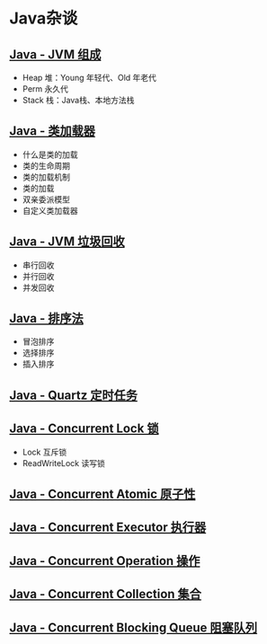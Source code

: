 # Java杂谈

## [Java - JVM 组成](java-example-jvm-structure)

- Heap 堆：Young 年轻代、Old 年老代
- Perm 永久代
- Stack 栈：Java栈、本地方法栈

## [Java - 类加载器](java-example-class-loader)

- 什么是类的加载
- 类的生命周期
- 类的加载机制
- 类的加载
- 双亲委派模型
- 自定义类加载器

## [Java - JVM 垃圾回收](java-example-garbage-collection)

- 串行回收
- 并行回收
- 并发回收

## [Java - 排序法](java-example-sorting)

- 冒泡排序
- 选择排序
- 插入排序

## [Java - Quartz 定时任务](java-example-quartz)

## [Java - Concurrent Lock 锁](java-example-concurrent-lock)

- Lock 互斥锁
- ReadWriteLock 读写锁

## [Java - Concurrent Atomic 原子性](java-example-concurrent-atomic)

## [Java - Concurrent Executor 执行器](java-example-concurrent-executor)

## [Java - Concurrent Operation 操作](java-example-concurrent-operation)

## [Java - Concurrent Collection 集合](java-example-concurrent-collection)

## [Java - Concurrent Blocking Queue 阻塞队列](java-example-concurrent-blocking-queue)